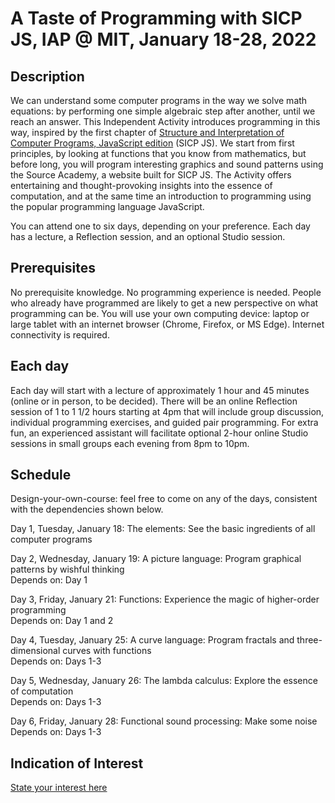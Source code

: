 # A Taste of Programming with SICP JS, IAP @ MIT, January 18-28, 2022

## Description

We can understand some computer programs in the way we solve math equations: by performing one simple algebraic step after another, until we reach an answer. This Independent Activity introduces programming in this way, inspired by the first chapter of [Structure and Interpretation of Computer Programs, JavaScript edition](https://sourceacademy.org/sicpjs/) (SICP JS). We start from first principles, by looking at functions that you know from mathematics, but before long, you will program interesting graphics and sound patterns using the Source Academy, a website built for SICP JS. The Activity offers entertaining and thought-provoking insights into the essence of computation, and at the same time an introduction to programming using the popular programming language JavaScript.

You can attend one to six days, depending on your preference. Each day has a lecture, a Reflection session, and an optional Studio session.

## Prerequisites

No prerequisite knowledge. No programming experience is needed. People who already have programmed are likely to get a new perspective on what programming can be. You will use your own computing device: laptop or large tablet with an internet browser (Chrome, Firefox, or MS Edge). Internet connectivity is required.

## Each day

Each day will start with a lecture of approximately 1 hour and 45 minutes (online or in person, to be decided). There will be an online Reflection session of 1 to 1 1/2 hours starting at 4pm that will include group discussion, individual programming exercises, and guided pair programming. For extra fun, an experienced assistant will facilitate optional 2-hour online Studio sessions in small groups each evening from 8pm to 10pm.

## Schedule

Design-your-own-course: feel free to come on any of the days, consistent with the dependencies shown below.

Day 1, Tuesday, January 18: The elements: See the basic ingredients of all computer programs

Day 2, Wednesday, January 19: A picture language: Program graphical patterns by wishful thinking  
Depends on: Day 1

Day 3, Friday, January 21: Functions: Experience the magic of higher-order programming  
Depends on: Day 1 and 2

Day 4, Tuesday, January 25: A curve language: Program fractals and three-dimensional curves with functions  
Depends on: Days 1-3

Day 5, Wednesday, January 26: The lambda calculus: Explore the essence of computation  
Depends on: Days 1-3

Day 6, Friday, January 28: Functional sound processing: Make some noise  
Depends on: Days 1-3

## Indication of Interest

[State your interest here](https://forms.gle/N6rmHL2qukPpm5tA6)
